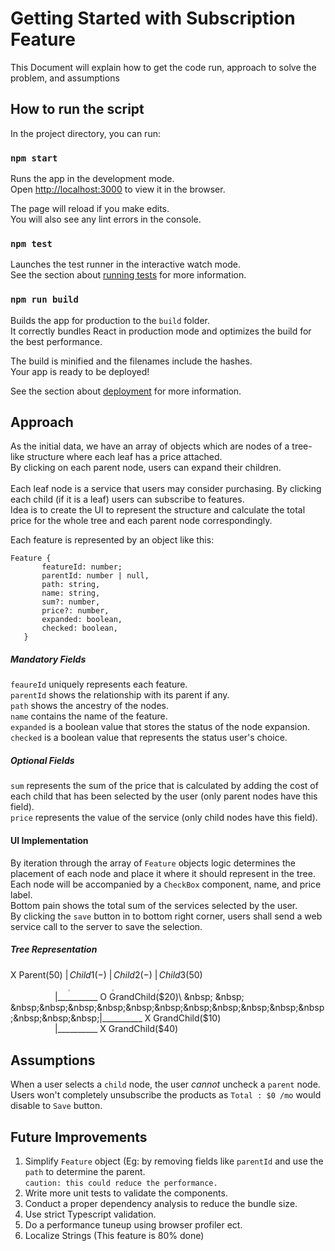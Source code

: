 # Getting Started with Subscription Feature

This Document will explain how to get the code run, approach to solve the problem, and assumptions

## How to run the script

In the project directory, you can run:

### `npm start`

Runs the app in the development mode.\
Open [http://localhost:3000](http://localhost:3000) to view it in the browser.

The page will reload if you make edits.\
You will also see any lint errors in the console.

### `npm test`

Launches the test runner in the interactive watch mode.\
See the section about [running tests](https://facebook.github.io/create-react-app/docs/running-tests) for more information.

### `npm run build`

Builds the app for production to the `build` folder.\
It correctly bundles React in production mode and optimizes the build for the best performance.

The build is minified and the filenames include the hashes.\
Your app is ready to be deployed!

See the section about [deployment](https://facebook.github.io/create-react-app/docs/deployment) for more information.

## Approach
As the initial data, we have an array of objects which are nodes of a tree-like structure where each leaf has a price attached. \
By clicking on each parent node, users can expand their children.\
\
Each leaf node is a service that users may consider purchasing. By clicking each child (if it is a leaf) users can subscribe to features. \
Idea is to create the UI to represent the structure and calculate the total price for the whole tree and each parent node correspondingly.

Each feature is represented by an object like this:
```
Feature {
       featureId: number;
       parentId: number | null,
       path: string,
       name: string,
       sum?: number,
       price?: number,
       expanded: boolean,
       checked: boolean,
   }
```

##### Mandatory Fields
`feaureId` uniquely represents each feature. \
`parentId` shows the relationship with its parent if any. \
`path` shows the ancestry of the nodes. \
`name` contains the name of the feature. \
`expanded` is a boolean value that stores the status of the node expansion. \
`checked` is a boolean value that represents the status user's choice.

##### Optional Fields
`sum` represents the sum of the price that is calculated by adding the cost of each child that has been selected by the user (only parent nodes have this field). \
`price` represents the value of the service (only child nodes have this field).

#### UI Implementation
By iteration through the array of `Feature` objects logic determines the placement of each node and place it where it should represent in the tree. \
Each node will be accompanied by a `CheckBox` component, name, and price label. \
Bottom pain shows the total sum of the services selected by the user.\
By clicking the `save` button in to bottom right corner, users shall send a web service call to the server to save the selection.

##### Tree Representation
 X Parent($50)\
 |________ O Child1(-)\
 |________ O Child2(-)\
 |________ X Child3($50)\
 &nbsp; &nbsp; &nbsp;&nbsp;&nbsp;&nbsp;&nbsp;&nbsp;&nbsp;&nbsp;&nbsp;&nbsp;&nbsp;&nbsp;&nbsp;&nbsp;|__________ O GrandChild($20)\
  &nbsp; &nbsp; &nbsp;&nbsp;&nbsp;&nbsp;&nbsp;&nbsp;&nbsp;&nbsp;&nbsp;&nbsp;&nbsp;&nbsp;&nbsp;&nbsp;|__________ X GrandChild($10)\
   &nbsp; &nbsp; &nbsp;&nbsp;&nbsp;&nbsp;&nbsp;&nbsp;&nbsp;&nbsp;&nbsp;&nbsp;&nbsp;&nbsp;&nbsp;&nbsp;|__________ X GrandChild($40)
    
## Assumptions
When a user selects a `child` node, the user *cannot* uncheck a `parent` node. \
Users won't completely unsubscribe the products as `Total : $0 /mo` would disable to `Save` button.

## Future Improvements
1. Simplify `Feature` object (Eg: by removing fields like `parentId` and use the `path` to determine the parent. \
`caution: this could reduce the performance.` 
2. Write more unit tests to validate the components.
3. Conduct a proper dependency analysis to reduce the bundle size.
4. Use strict Typescript validation.
5. Do a performance tuneup using browser profiler ect.
6. Localize Strings (This feature is 80% done)

